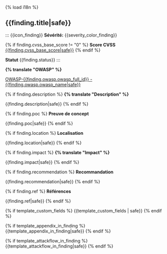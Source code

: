 {% load i18n %}

## {{finding.title|safe}}

::: {{icon_finding}}
**Sévérité:** {{severity_color_finding}}

{% if finding.cvss_base_score != "0" %}
**Score CVSS** [{{finding.cvss_base_score|safe}}](https://www.first.org/cvss/calculator/3.1#{{finding.get_cvss_score_anchor|safe}})
{% endif %}

**Statut** {{finding.status}}
:::

**{% translate "OWASP" %}**

[OWASP-{{finding.owasp.owasp_full_id}} - {{finding.owasp.owasp_name|safe}}]({{finding.owasp.owasp_url}})

{% if finding.description %}
**{% translate "Description" %}**

{{finding.description|safe}}
{% endif %}

{% if finding.poc %}
**Preuve de concept**

{{finding.poc|safe}}
{% endif %}

{% if finding.location %}
**Localisation**

{{finding.location|safe}}
{% endif %}

{% if finding.impact %}
**{% translate "Impact" %}**

{{finding.impact|safe}}
{% endif %}

{% if finding.recommendation %}
**Recommandation**

{{finding.recommendation|safe}}
{% endif %}

{% if finding.ref %}
**Références**

{{finding.ref|safe}}
{% endif %}

{% if template_custom_fields %}
{{template_custom_fields | safe}}
{% endif %}

{% if template_appendix_in_finding %}
{{template_appendix_in_finding|safe}}
{% endif %}

{% if template_attackflow_in_finding %}
{{template_attackflow_in_finding|safe}}
{% endif %}
